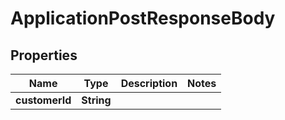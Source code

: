 

# ApplicationPostResponseBody

## Properties

Name | Type | Description | Notes
------------ | ------------- | ------------- | -------------
**customerId** | **String** |  | 




